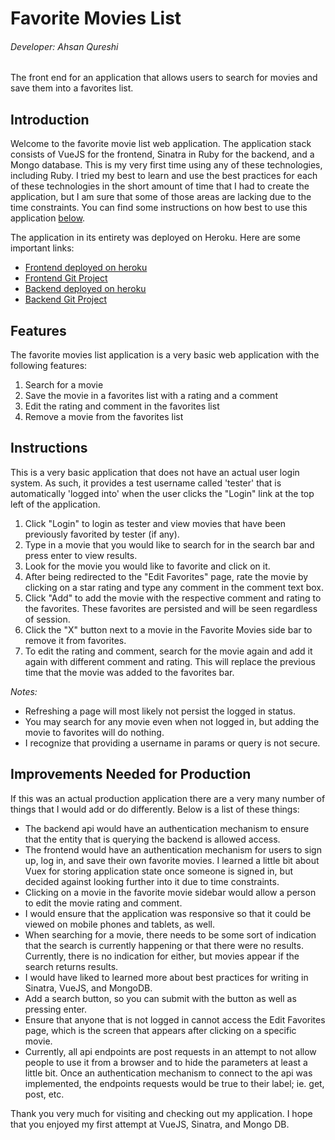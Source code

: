 # Favorite Movies List
###### Developer: Ahsan Qureshi

The front end for an application that allows users to search for movies and save them into a favorites list.

## Introduction
Welcome to the favorite movie list web application. The application stack consists of VueJS for the frontend, Sinatra in Ruby for the backend, and a Mongo database. This is my very first time using any of these technologies, including Ruby. I tried my best to learn and use the best practices for each of these technologies in the short amount of time that I had to create the application, but I am sure that some of those areas are lacking due to the time constraints. You can find some instructions on how best to use this application [below](#Instructions).

The application in its entirety was deployed on Heroku. Here are some important links:
- [Frontend deployed on heroku](https://favorite-movies-list-frontend.herokuapp.com/)
- [Frontend Git Project](https://github.com/aqureshi8/favorite-movie-list-frontend)
- [Backend deployed on heroku](https://favorite-movies-list-backend.herokuapp.com/)
- [Backend Git Project](https://github.com/aqureshi8/favorite-movies-list-backend)

## Features
The favorite movies list application is a very basic web application with the following features:

1. Search for a movie
2. Save the movie in a favorites list with a rating and a comment
3. Edit the rating and comment in the favorites list
4. Remove a movie from the favorites list

## Instructions
This is a very basic application that does not have an actual user login system. As such, it provides a test username called 'tester' that is automatically 'logged into' when the user clicks the "Login" link at the top left of the application.

1. Click "Login" to login as tester and view movies that have been previously favorited by tester (if any).
2. Type in a movie that you would like to search for in the search bar and press enter to view results.
3. Look for the movie you would like to favorite and click on it.
4. After being redirected to the "Edit Favorites" page, rate the movie by clicking on a star rating and type any comment in the comment text box.
5. Click "Add" to add the movie with the respective comment and rating to the favorites. These favorites are persisted and will be seen regardless of session.
6. Click the "X" button next to a movie in the Favorite Movies side bar to remove it from favorites.
7. To edit the rating and comment, search for the movie again and add it again with different comment and rating. This will replace the previous time that the movie was added to the favorites bar.

*Notes:* 
- Refreshing a page will most likely not persist the logged in status.
- You may search for any movie even when not logged in, but adding the movie to favorites will do nothing.
- I recognize that providing a username in params or query is not secure.

## Improvements Needed for Production
If this was an actual production application there are a very many number of things that I would add or do differently. Below is a list of these things:

- The backend api would have an authentication mechanism to ensure that the entity that is querying the backend is allowed access.
- The frontend would have an authentication mechanism for users to sign up, log in, and save their own favorite movies. I learned a little bit about Vuex for storing application state once someone is signed in, but decided against looking further into it due to time constraints.
- Clicking on a movie in the favorite movie sidebar would allow a person to edit the movie rating and comment.
- I would ensure that the application was responsive so that it could be viewed on mobile phones and tablets, as well.
- When searching for a movie, there needs to be some sort of indication that the search is currently happening or that there were no results. Currently, there is no indication for either, but movies appear if the search returns results.
- I would have liked to learned more about best practices for writing in Sinatra, VueJS, and MongoDB.
- Add a search button, so you can submit with the button as well as pressing enter.
- Ensure that anyone that is not logged in cannot access the Edit Favorites page, which is the screen that appears after clicking on a specific movie.
- Currently, all api endpoints are post requests in an attempt to not allow people to use it from a browser and to hide the parameters at least a little bit. Once an authentication mechanism to connect to the api was implemented, the endpoints requests would be true to their label; ie. get, post, etc.

Thank you very much for visiting and checking out my application. I hope that you enjoyed my first attempt at VueJS, Sinatra, and Mongo DB.